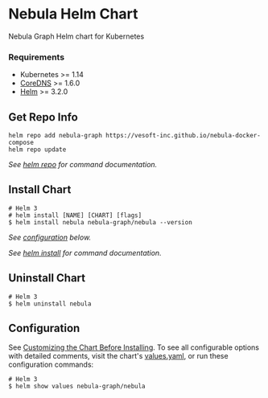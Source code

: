 # Nebula Helm Chart

Nebula Graph Helm chart for Kubernetes

### Requirements

* Kubernetes >= 1.14
* [CoreDNS][] >= 1.6.0
* [Helm][] >= 3.2.0

## Get Repo Info

```console
helm repo add nebula-graph https://vesoft-inc.github.io/nebula-docker-compose
helm repo update
```

_See [helm repo](https://helm.sh/docs/helm/helm_repo/) for command documentation._

## Install Chart

```console
# Helm 3
# helm install [NAME] [CHART] [flags]
$ helm install nebula nebula-graph/nebula --version
```

_See [configuration](#configuration) below._

_See [helm install](https://helm.sh/docs/helm/helm_install/) for command documentation._

## Uninstall Chart

```console
# Helm 3
$ helm uninstall nebula
```

## Configuration

See [Customizing the Chart Before Installing](https://helm.sh/docs/intro/using_helm/#customizing-the-chart-before-installing). To see all configurable options with detailed comments, visit the chart's [values.yaml](https://github.com/vesoft-inc/nebula-docker-compose/blob/master/charts/nebula/values.yaml), or run these configuration commands:

```console
# Helm 3
$ helm show values nebula-graph/nebula
```


[helm]: https://helm.sh
[coredns]: https://github.com/coredns/coredns